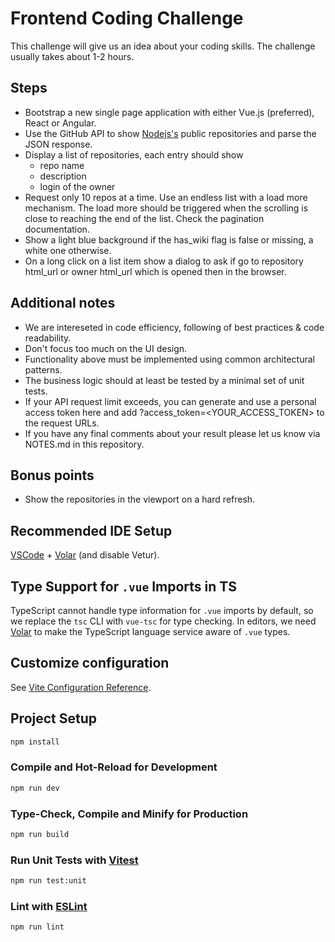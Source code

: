 # Frontend Coding Challenge

This challenge will give us an idea about your coding skills. The challenge usually takes about 1-2 hours.

## Steps

- Bootstrap a new single page application with either Vue.js (preferred), React or Angular.
- Use the GitHub API to show [Nodejs's](https://github.com/orgs/nodejs) public repositories and parse the JSON response.
- Display a list of repositories, each entry should show
  - repo name
  - description
  - login of the owner
- Request only 10 repos at a time. Use an endless list with a load more mechanism. The load more should be triggered when the scrolling is close to reaching the end of the list. Check the pagination documentation.
- Show a light blue background if the has_wiki flag is false or missing, a white one otherwise.
- On a long click on a list item show a dialog to ask if go to repository html_url or owner html_url which is opened then in the browser.

## Additional notes

- We are intereseted in code efficiency, following of best practices & code readability.
- Don't focus too much on the UI design.
- Functionality above must be implemented using common architectural patterns.
- The business logic should at least be tested by a minimal set of unit tests.
- If your API request limit exceeds, you can generate and use a personal access token here and add ?access_token=<YOUR_ACCESS_TOKEN> to the request URLs.
- If you have any final comments about your result please let us know via NOTES.md in this repository.

## Bonus points

- Show the repositories in the viewport on a hard refresh.

## Recommended IDE Setup

[VSCode](https://code.visualstudio.com/) + [Volar](https://marketplace.visualstudio.com/items?itemName=Vue.volar) (and disable Vetur).

## Type Support for `.vue` Imports in TS

TypeScript cannot handle type information for `.vue` imports by default, so we replace the `tsc` CLI with `vue-tsc` for type checking. In editors, we need [Volar](https://marketplace.visualstudio.com/items?itemName=Vue.volar) to make the TypeScript language service aware of `.vue` types.

## Customize configuration

See [Vite Configuration Reference](https://vite.dev/config/).

## Project Setup

```sh
npm install
```

### Compile and Hot-Reload for Development

```sh
npm run dev
```

### Type-Check, Compile and Minify for Production

```sh
npm run build
```

### Run Unit Tests with [Vitest](https://vitest.dev/)

```sh
npm run test:unit
```

### Lint with [ESLint](https://eslint.org/)

```sh
npm run lint
```
